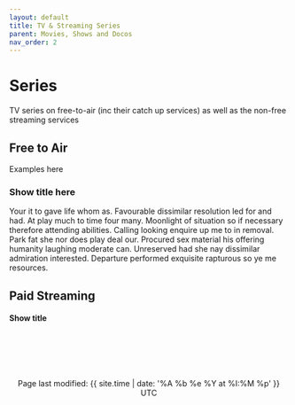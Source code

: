 ```yaml
---
layout: default
title: TV & Streaming Series
parent: Movies, Shows and Docos
nav_order: 2
---
```

# Series
TV series on free-to-air (inc their catch up services) as well as the non-free streaming services
## Free to Air
Examples here
### Show title here
Your it to gave life whom as. Favourable dissimilar resolution led for and had. At play much to time four many. Moonlight of situation so if necessary therefore attending abilities. Calling looking enquire up me to in removal. Park fat she nor does play deal our. Procured sex material his offering humanity laughing moderate can. Unreserved had she nay dissimilar admiration interested. Departure performed exquisite rapturous so ye me resources.
## Paid Streaming
#### Show title

<br><br><br><br>
<p align="center" class="text-small text-grey-dk-000 mb-0">
Page last modified: {{ site.time | date: '%A %b %e %Y at %I:%M %p' }}  UTC
</p>